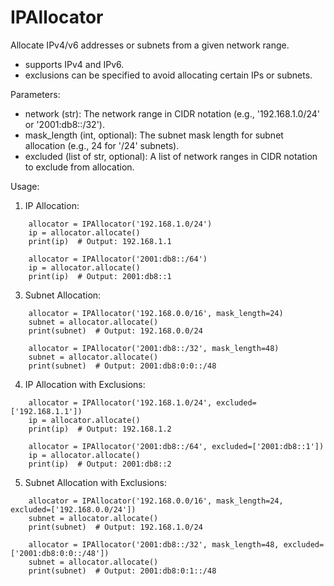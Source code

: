 # IPAllocator
Allocate IPv4/v6 addresses or subnets from a given network range.
- supports IPv4 and IPv6.
- exclusions can be specified to avoid allocating certain IPs or subnets.

Parameters:
- network (str): The network range in CIDR notation (e.g., '192.168.1.0/24' or '2001:db8::/32').
- mask_length (int, optional): The subnet mask length for subnet allocation (e.g., 24 for '/24' subnets).
- excluded (list of str, optional): A list of network ranges in CIDR notation to exclude from allocation.

Usage:
1. IP Allocation:
```
    allocator = IPAllocator('192.168.1.0/24')
    ip = allocator.allocate()
    print(ip)  # Output: 192.168.1.1

    allocator = IPAllocator('2001:db8::/64')
    ip = allocator.allocate()
    print(ip)  # Output: 2001:db8::1
```
3. Subnet Allocation:  
```
    allocator = IPAllocator('192.168.0.0/16', mask_length=24)
    subnet = allocator.allocate()
    print(subnet)  # Output: 192.168.0.0/24

    allocator = IPAllocator('2001:db8::/32', mask_length=48)
    subnet = allocator.allocate()
    print(subnet)  # Output: 2001:db8:0:0::/48
```
4. IP Allocation with Exclusions:
```
    allocator = IPAllocator('192.168.1.0/24', excluded=['192.168.1.1'])
    ip = allocator.allocate()
    print(ip)  # Output: 192.168.1.2

    allocator = IPAllocator('2001:db8::/64', excluded=['2001:db8::1'])
    ip = allocator.allocate()
    print(ip)  # Output: 2001:db8::2
```
5. Subnet Allocation with Exclusions:
```
    allocator = IPAllocator('192.168.0.0/16', mask_length=24, excluded=['192.168.0.0/24'])
    subnet = allocator.allocate()
    print(subnet)  # Output: 192.168.1.0/24

    allocator = IPAllocator('2001:db8::/32', mask_length=48, excluded=['2001:db8:0:0::/48'])
    subnet = allocator.allocate()
    print(subnet)  # Output: 2001:db8:0:1::/48
```
